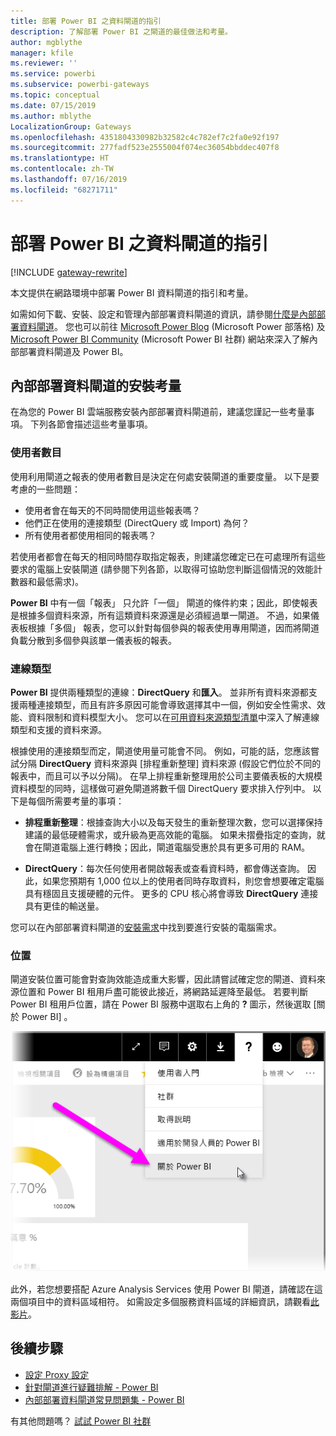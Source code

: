 ```yaml
---
title: 部署 Power BI 之資料閘道的指引
description: 了解部署 Power BI 之閘道的最佳做法和考量。
author: mgblythe
manager: kfile
ms.reviewer: ''
ms.service: powerbi
ms.subservice: powerbi-gateways
ms.topic: conceptual
ms.date: 07/15/2019
ms.author: mblythe
LocalizationGroup: Gateways
ms.openlocfilehash: 4351804330982b32582c4c782ef7c2fa0e92f197
ms.sourcegitcommit: 277fadf523e2555004f074ec36054bbddec407f8
ms.translationtype: HT
ms.contentlocale: zh-TW
ms.lasthandoff: 07/16/2019
ms.locfileid: "68271711"
---
```

# <a name="guidance-for-deploying-a-data-gateway-for-power-bi"></a>部署 Power BI 之資料閘道的指引

[!INCLUDE [gateway-rewrite](includes/gateway-rewrite.md)]

本文提供在網路環境中部署 Power BI 資料閘道的指引和考量。

如需如何下載、安裝、設定和管理內部部署資料閘道的資訊，請參閱[什麼是內部部署資料閘道](/data-integration/gateway/service-gateway-onprem)。 您也可以前往 [Microsoft Power Blog](https://powerbi.microsoft.com/blog/) (Microsoft Power 部落格) 及 [Microsoft Power BI Community](https://community.powerbi.com/) (Microsoft Power BI 社群) 網站來深入了解內部部署資料閘道及 Power BI。

## <a name="installation-considerations-for-the-on-premises-data-gateway"></a>內部部署資料閘道的安裝考量

在為您的 Power BI 雲端服務安裝內部部署資料閘道前，建議您謹記一些考量事項。 下列各節會描述這些考量事項。

### <a name="number-of-users"></a>使用者數目

使用利用閘道之報表的使用者數目是決定在何處安裝閘道的重要度量。 以下是要考慮的一些問題：

* 使用者會在每天的不同時間使用這些報表嗎？
* 他們正在使用的連接類型 (DirectQuery 或 Import) 為何？
* 所有使用者都使用相同的報表嗎？

若使用者都會在每天的相同時間存取指定報表，則建議您確定已在可處理所有這些要求的電腦上安裝閘道 (請參閱下列各節，以取得可協助您判斷這個情況的效能計數器和最低需求)。

**Power BI** 中有一個「報表」  只允許「一個」  閘道的條件約束；因此，即使報表是根據多個資料來源，所有這類資料來源還是必須經過單一閘道。 不過，如果儀表板根據「多個」  報表，您可以針對每個參與的報表使用專用閘道，因而將閘道負載分散到多個參與該單一儀表板的報表。

### <a name="connection-type"></a>連線類型

**Power BI** 提供兩種類型的連線：**DirectQuery** 和**匯入**。 並非所有資料來源都支援兩種連接類型，而且有許多原因可能會導致選擇其中一個，例如安全性需求、效能、資料限制和資料模型大小。 您可以在[可用資料來源類型清單](service-gateway-data-sources.md#list-of-available-data-source-types)中深入了解連線類型和支援的資料來源。

根據使用的連接類型而定，閘道使用量可能會不同。 例如，可能的話，您應該嘗試分隔 **DirectQuery** 資料來源與 [排程重新整理]  資料來源 (假設它們位於不同的報表中，而且可以予以分隔)。 在早上排程重新整理用於公司主要儀表板的大規模資料模型的同時，這樣做可避免閘道將數千個 DirectQuery 要求排入佇列中。 以下是每個所需要考量的事項：

* **排程重新整理**：根據查詢大小以及每天發生的重新整理次數，您可以選擇保持建議的最低硬體需求，或升級為更高效能的電腦。 如果未摺疊指定的查詢，就會在閘道電腦上進行轉換；因此，閘道電腦受惠於具有更多可用的 RAM。

* **DirectQuery**：每次任何使用者開啟報表或查看資料時，都會傳送查詢。 因此，如果您預期有 1,000 位以上的使用者同時存取資料，則您會想要確定電腦具有穩固且支援硬體的元件。 更多的 CPU 核心將會導致 **DirectQuery** 連接具有更佳的輸送量。

您可以在內部部署資料閘道的[安裝需求](/data-integration/gateway/service-gateway-install#requirements)中找到要進行安裝的電腦需求。

### <a name="location"></a>位置

閘道安裝位置可能會對查詢效能造成重大影響，因此請嘗試確定您的閘道、資料來源位置和 Power BI 租用戶盡可能彼此接近，將網路延遲降至最低。 若要判斷 Power BI 租用戶位置，請在 Power BI 服務中選取右上角的 **?** 圖示，然後選取 [關於 Power BI]  。

![判斷您的 Power BI 租用戶位置](media/service-gateway-deployment-guidance/powerbi-gateway-deployment-guidance_02.png)

此外，若您想要搭配 Azure Analysis Services 使用 Power BI 閘道，請確認在這兩個項目中的資料區域相符。 如需設定多個服務資料區域的詳細資訊，請觀看[此影片](https://guyinacube.com/2018/01/power-bi-azure-analysis-services-gateway-data-region/)。

## <a name="next-steps"></a>後續步驟

* [設定 Proxy 設定](/data-integration/gateway/service-gateway-proxy)  
* [針對閘道進行疑難排解 - Power BI](service-gateway-onprem-tshoot.md)  
* [內部部署資料閘道常見問題集 - Power BI](service-gateway-power-bi-faq.md)  

有其他問題嗎？ [試試 Power BI 社群](http://community.powerbi.com/)

